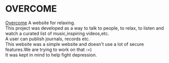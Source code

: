 # OVERCOME  
[Overcome](https://theovercome.000webhostapp.com/)
A website for relaxing.  
This project was developed as a way to talk to people, to relax, to listen and watch a curated list of music,inspiring videos,etc.  
A user can publish journals, records etc.  
This website was a simple website and doesn't use a lot of secure features.We are trying to work on that :=)  
It was kept in mind to help fight depression.  

